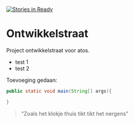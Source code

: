 [![Stories in Ready](https://badge.waffle.io/vincentfree/Ontwikkelstraat.png?label=ready&title=Ready)](https://waffle.io/vincentfree/Ontwikkelstraat)
# Ontwikkelstraat
Project ontwikkelstraat voor atos.
* test 1
* test 2

Toevoeging gedaan:
```java
public static void main(String[] args){

}
```

>"Zoals het klokje thuis tikt
>tikt het nergens"